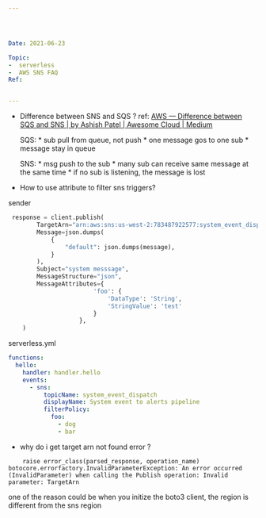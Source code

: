```yaml
---




Date: 2021-06-23

Topic:
-  serverless
-  AWS SNS FAQ
Ref:


---
```





* Difference between SNS and SQS ?
	ref: [AWS — Difference between SQS and SNS | by Ashish Patel | Awesome Cloud | Medium](https://medium.com/awesome-cloud/aws-difference-between-sqs-and-sns-61a397bf76c5)
	
	SQS:
		* sub pull from queue, not push
		* one message gos to one sub
		* message stay in queue
	
	SNS:
		* msg push to the sub
		* many sub can receive same message at the same time
		* if no sub is listening, the message is lost


* How to use attribute to filter sns triggers?

sender
```python
 response = client.publish(
        TargetArn="arn:aws:sns:us-west-2:783487922577:system_event_dispatch",
        Message=json.dumps(
            {
                "default": json.dumps(message),
            }
        ),
        Subject="system messsage",
        MessageStructure="json",
        MessageAttributes={
                        'foo': {
                            'DataType': 'String',
                            'StringValue': 'test'
                        }
                    },
    )

```

serverless.yml

```yml
functions:
  hello:
    handler: handler.hello
    events:
      - sns: 
          topicName: system_event_dispatch
          displayName: System event to alerts pipeline
          filterPolicy:
            foo:
              - dog
              - bar

```

* why do i get target arn not found error ?

```
    raise error_class(parsed_response, operation_name)
botocore.errorfactory.InvalidParameterException: An error occurred (InvalidParameter) when calling the Publish operation: Invalid parameter: TargetArn
```

one of the reason could be when you initize the boto3 client, the region is different from the sns region




